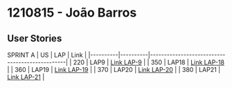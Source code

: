 # 1210815 - João Barros

## User Stories
SPRINT A
| US       | LAP      | Link                                           |
|----------|----------|------------------------------------------------|
| 220      |   LAP9   | [Link LAP-9](https://lapr5group76.atlassian.net/browse/LAP-9)       |
| 350      |   LAP18  | [Link LAP-18](https://lapr5group76.atlassian.net/browse/LAP-18)     |
| 360      |   LAP19  | [Link LAP-19](https://lapr5group76.atlassian.net/browse/LAP-19)     |
| 370      |   LAP20  | [Link LAP-20](https://lapr5group76.atlassian.net/browse/LAP-20)     |
| 380      |   LAP21  | [Link LAP-21](https://lapr5group76.atlassian.net/browse/LAP-21)     |
